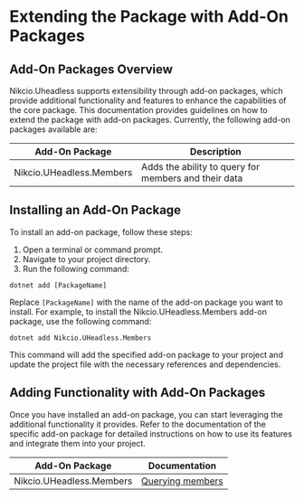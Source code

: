 # Extending the Package with Add-On Packages

## Add-On Packages Overview

Nikcio.Uheadless supports extensibility through add-on packages, which provide additional functionality and features to enhance the capabilities of the core package. This documentation provides guidelines on how to extend the package with add-on packages. Currently, the following add-on packages available are:

| Add-On Package                            | Description                                              |
| ----------------------------------------- | -------------------------------------------------------- |
| Nikcio.UHeadless.Members                  | Adds the ability to query for members and their data     |

## Installing an Add-On Package

To install an add-on package, follow these steps:

1. Open a terminal or command prompt.
2. Navigate to your project directory.
3. Run the following command:

```shell
dotnet add [PackageName]
```

Replace `[PackageName]` with the name of the add-on package you want to install. For example, to install the Nikcio.UHeadless.Members add-on package, use the following command:

```shell
dotnet add Nikcio.UHeadless.Members
```

This command will add the specified add-on package to your project and update the project file with the necessary references and dependencies.

## Adding Functionality with Add-On Packages

Once you have installed an add-on package, you can start leveraging the additional functionality it provides. Refer to the documentation of the specific add-on package for detailed instructions on how to use its features and integrate them into your project.

| Add-On Package                            | Documentation                                            |
| ----------------------------------------- | -------------------------------------------------------- |
| Nikcio.UHeadless.Members                  | [Querying members](getting-started/querying/members.md)  |